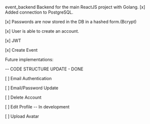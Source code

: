event_backend
Backend for the main ReactJS project with Golang.
[x] Added connection to PostgreSQL.

[x] Passwords are now stored in the DB in a hashed form.(Bcrypt)

[x] User is able to create an account.

[x] JWT

[x] Create Event

Future implementations:

-- CODE STRUCTURE UPDATE - DONE

[ ] Email Authentication

[ ] Email/Password Update

[ ] Delete Account

[ ] Edit Profile -- In development

[ ] Upload Avatar


